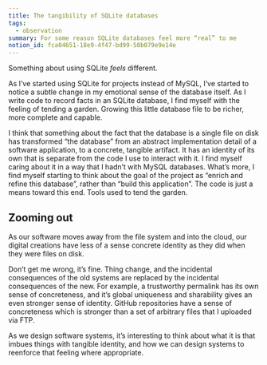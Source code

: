 ```yaml
---
title: The tangibility of SQLite databases
tags:
  - observation
summary: For some reason SQLite databases feel more “real” to me
notion_id: fca04651-18e9-4f47-bd99-50b079e9e14e
---
```

Something about using SQLite _feels_ different.

As I’ve started using SQLite for projects instead of MySQL, I’ve started to notice a subtle change in my emotional sense of the database itself. As I write code to record facts in an SQLite database, I find myself with the feeling of tending a garden. Growing this little database file to be richer, more complete and capable.

I think that something about the fact that the database is a single file on disk has transformed “the database” from an abstract implementation detail of a software application, to a concrete, tangible artifact. It has an identity of its own that is separate from the code I use to interact with it. I find myself caring about it in a way that I hadn’t with MySQL databases. What’s more, I find myself starting to think about the goal of the project as “enrich and refine this database”, rather than “build this application”. The code is just a means toward this end. Tools used to tend the garden.

## Zooming out

As our software moves away from the file system and into the cloud, our digital creations have less of a sense concrete identity as they did when they were files on disk.

Don’t get me wrong, it’s fine. Thing change, and the incidental consequences of the old systems are replaced by the incidental consequences of the new. For example, a trustworthy permalink has its own sense of concreteness, and it’s global uniqueness and sharability gives an even stronger sense of identity. GitHub repositories have a sense of concreteness which is stronger than a set of arbitrary files that I uploaded via FTP.

As we design software systems, it’s interesting to think about what it is that imbues things with tangible identity, and how we can design systems to reenforce that feeling where appropriate.
